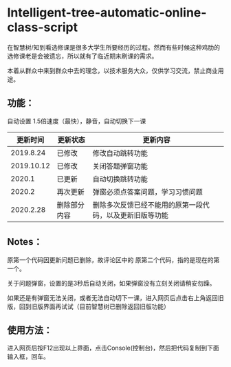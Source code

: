﻿# Intelligent-tree-automatic-online-class-script

在智慧树/知到看选修课是很多大学生所要经历的过程。然而有些时候这种鸡肋的选修课老是会被遗忘，所以就有了临近期末刷课的需求。

本着从群众中来到群众中去的理念，以技术服务大众，仅供学习交流，禁止商业用途。

## 功能：

自动设置 1.5倍速度（最快），静音，自动切换下一课

|更新时间|更新状态|更新内容|
|-|-|-|
|2019.8.24|已修改|修改自动跳转功能|
|2019.10.12|已修改|关闭答题弹窗功能|
|2020.1|已更新|自动切换跳转功能|
|2020.2|再次更新|弹窗必须点答案问题，学习习惯问题|
|2020.2.28|删除部分内容|删除多次反馈已经不能用的原第一段代码，以及更新旧版等功能|

## Notes：

原第一个代码因更新问题已删除，故评论区中的 原第二个代码，指的是现在的第一个。

关于问题弹窗，设置的是3秒后自动关闭，如果弹窗没有立刻关闭请稍安勿躁。

如果还是有弹窗无法关闭，或者无法自动切下一课，进入网页后点击右上角返回旧版，回到旧版界面再试试（目前智慧树已删除返回旧版功能）

## 使用方法：

进入网页后按F12出现以上界面，点击Console(控制台)，然后把代码复制到下面输入框，回车。
